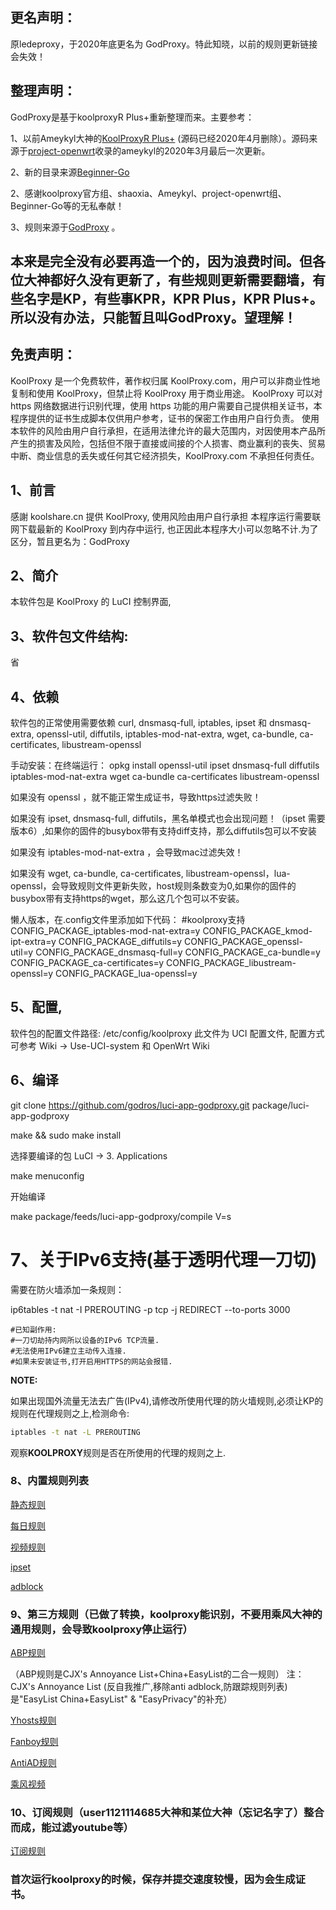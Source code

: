 ## 更名声明：
原ledeproxy，于2020年底更名为 GodProxy。特此知晓，以前的规则更新链接会失效！

## 整理声明：
GodProxy是基于koolproxyR Plus+重新整理而来。主要参考：

1、以前Ameykyl大神的[KoolProxyR Plus+](https://github.com/Ameykyl/luci-app-koolproxyR) (源码已经2020年4月删除）。源码来源于[project-openwrt](https://github.com/project-openwrt/luci-app-koolproxyR)收录的ameykyl的2020年3月最后一次更新。 

2、新的目录来源[Beginner-Go](https://github.com/Beginner-Go/luci-app-koolproxyR)  

2、感谢koolproxy官方组、shaoxia、Ameykyl、project-openwrt组、Beginner-Go等的无私奉献！

3、规则来源于[GodProxy](https://github.com/godros/GodProxy) 。

## 本来是完全没有必要再造一个的，因为浪费时间。但各位大神都好久没有更新了，有些规则更新需要翻墙，有些名字是KP，有些事KPR，KPR Plus，KPR Plus+。所以没有办法，只能暂且叫GodProxy。望理解！


## 免责声明：
KoolProxy 是一个免费软件，著作权归属 KoolProxy.com，用户可以非商业性地复制和使用 KoolProxy，但禁止将 KoolProxy 用于商业用途。
KoolProxy 可以对 https 网络数据进行识别代理，使用 https 功能的用户需要自己提供相关证书，本程序提供的证书生成脚本仅供用户参考，证书的保密工作由用户自行负责。
使用本软件的风险由用户自行承担，在适用法律允许的最大范围内，对因使用本产品所产生的损害及风险，包括但不限于直接或间接的个人损害、商业赢利的丧失、贸易中断、商业信息的丢失或任何其它经济损失，KoolProxy.com 不承担任何责任。

## 1、前言
感謝 koolshare.cn 提供 KoolProxy, 使用风险由用户自行承担
本程序运行需要联网下载最新的 KoolProxy 到内存中运行, 也正因此本程序大小可以忽略不计.为了区分，暂且更名为：GodProxy

## 2、简介
本软件包是 KoolProxy 的 LuCI 控制界面,

## 3、软件包文件结构:
 省

## 4、依赖
软件包的正常使用需要依赖 curl, dnsmasq-full, iptables, ipset 和 dnsmasq-extra, openssl-util, diffutils, iptables-mod-nat-extra, wget, ca-bundle, ca-certificates, libustream-openssl

手动安装：在终端运行：
opkg install openssl-util ipset dnsmasq-full diffutils iptables-mod-nat-extra wget ca-bundle ca-certificates libustream-openssl

如果没有 openssl ，就不能正常生成证书，导致https过滤失败！

如果没有 ipset, dnsmasq-full, diffutils，黑名单模式也会出现问题！（ipset 需要版本6）,如果你的固件的busybox带有支持diff支持，那么diffutils包可以不安装

如果没有 iptables-mod-nat-extra ，会导致mac过滤失效！

如果没有 wget, ca-bundle, ca-certificates, libustream-openssl，lua-openssl，会导致规则文件更新失败，host规则条数变为0,如果你的固件的busybox带有支持https的wget，那么这几个包可以不安装。


懒人版本，在.config文件里添加如下代码：
#koolproxy支持
CONFIG_PACKAGE_iptables-mod-nat-extra=y
CONFIG_PACKAGE_kmod-ipt-extra=y
CONFIG_PACKAGE_diffutils=y
CONFIG_PACKAGE_openssl-util=y
CONFIG_PACKAGE_dnsmasq-full=y
CONFIG_PACKAGE_ca-bundle=y
CONFIG_PACKAGE_ca-certificates=y
CONFIG_PACKAGE_libustream-openssl=y
CONFIG_PACKAGE_lua-openssl=y


## 5、配置, 
软件包的配置文件路径: /etc/config/koolproxy
此文件为 UCI 配置文件, 配置方式可参考 Wiki -> Use-UCI-system 和 OpenWrt Wiki

## 6、编译
git clone https://github.com/godros/luci-app-godproxy.git package/luci-app-godproxy

make && sudo make install

选择要编译的包 LuCI -> 3. Applications 

make menuconfig

开始编译

make package/feeds/luci-app-godproxy/compile V=s

# 7、关于IPv6支持(基于透明代理一刀切)
需要在防火墙添加一条规则：

ip6tables -t nat -I PREROUTING -p tcp -j REDIRECT --to-ports 3000

```
#已知副作用:
#一刀切劫持内网所以设备的IPv6 TCP流量.
#无法使用IPv6建立主动传入连接.
#如果未安装证书,打开启用HTTPS的网站会报错.
```

**NOTE:**

如果出现国外流量无法去广告(IPv4),请修改所使用代理的防火墙规则,必须让KP的规则在代理规则之上,检测命令:

``` bash
iptables -t nat -L PREROUTING
```

观察**KOOLPROXY**规则是否在所使用的代理的规则之上.

### 8、内置规则列表

[静态规则](https://gitee.com/godros/godproxy/raw/master/rules/koolproxy.txt)

[每日规则](https://gitee.com/godros/godproxy/raw/master/rules/daily.txt)

[视频规则](https://gitee.com/godros/godproxy/raw/master/rules/kp.dat)

[ipset](https://gitee.com/godros/godproxy/raw/master/ipsetadblock/koolproxy_ipset.conf)

[adblock](https://gitee.com/godros/godproxy/raw/master/ipsetadblock/dnsmasq.adblock)

### 9、第三方规则（已做了转换，koolproxy能识别，不要用乘风大神的通用规则，会导致koolproxy停止运行）

[ABP规则](https://gitee.com/godros/godproxy/raw/master/rules/easylistchina.txt) 

（ABP规则是CJX's Annoyance List+China+EasyList的二合一规则） 注：CJX's Annoyance List (反自我推广,移除anti adblock,防跟踪规则列表)是"EasyList China+EasyList" & "EasyPrivacy"的补充）

[Yhosts规则](https://gitee.com/godros/godproxy/raw/master/rules/yhosts.txt)

[Fanboy规则](https://godros.coding.net/p/godproxy/d/rulebin/git/raw/master/rules/fanboy.txt)

[AntiAD规则](https://gitee.com/godros/godaproxy/raw/master/rules/antiad.txt)

[乘风视频](https://gitee.com/godros/godproxy/raw/master/rules/mv.txt)

### 10、订阅规则（user1121114685大神和某位大神（忘记名字了）整合而成，能过滤youtube等）

[订阅规则](https://gitee.com/godros/godproxy/raw/master/rules/kpr_our_rule.txt)

### 首次运行koolproxy的时候，保存并提交速度较慢，因为会生成证书。
